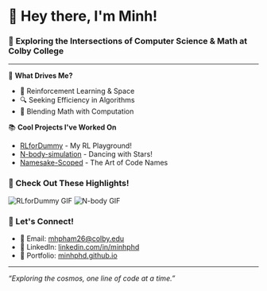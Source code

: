# 👋 Hey there, I'm Minh!

### 🚀 **Exploring the Intersections of Computer Science & Math at Colby College**

---

🌟 **What Drives Me?**
- 🤖 Reinforcement Learning & Space
- 🔍 Seeking Efficiency in Algorithms
- 🌌 Blending Math with Computation


📚 **Cool Projects I've Worked On**
- [RLforDummy](https://github.com/minhphd/RLforDummy) - My RL Playground!
- [N-body-simulation](https://github.com/minhphd/N-body-simulation) - Dancing with Stars!
- [Namesake-Scoped](https://github.com/minhphd/Namesake-Scoped) - The Art of Code Names


### 🎥 Check Out These Highlights!
<!-- Replace with actual GIF links -->
![RLforDummy GIF](URL)
![N-body GIF](URL)


### 📣 Let's Connect!
- 📧 Email: [mhpham26@colby.edu](mailto:mhpham26@colby.edu)
- 🔗 LinkedIn: [linkedin.com/in/minhphd](https://www.linkedin.com/in/minhphd)
- 💼 Portfolio: [minhphd.github.io](https://minhphd.github.io)

---



*“Exploring the cosmos, one line of code at a time.”*

